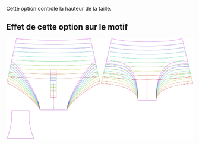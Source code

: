 Cette option contrôle la hauteur de la taille.


## Effet de cette option sur le motif
![Cette image montre l'effet de cette option en superposant plusieurs variantes qui ont une valeur différente pour cette option](ursula_rise_sample.svg "Effet de cette option sur le motif")